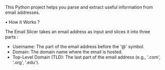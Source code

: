 This Python project helps you parse and extract useful information from email addresses.

• How it Works ?

The Email Slicer takes an email address as input and slices it into three parts :

- Username: The part of the email address before the '@' symbol.
- Domain: The domain name where the email is hosted.
- Top-Level Domain (TLD): The last part of the email address (e.g., '.com', '.org', '.edu').

